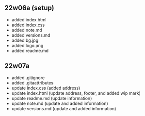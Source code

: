 ## 22w06a (setup)
- added index.html
- added index.css
- added note.md
- added versions.md
- added bg.jpg
- added logo.png
- added readme.md

## 22w07a
- added .gitignore
- added .gitaattributes
- update index.css (added address)
- update index.html (update address, footer, and added wip mark)
- update readme.md (update information)
- update note.md (update and added information)
- update versions.md (update and added information)